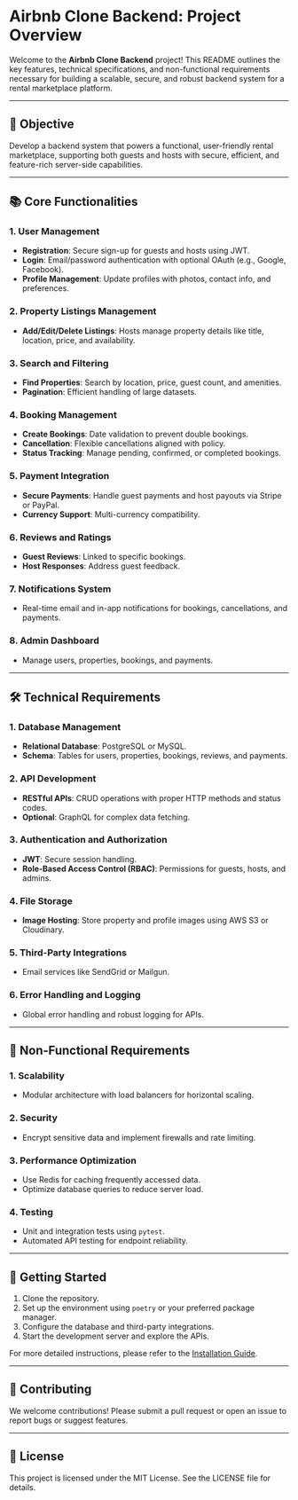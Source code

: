 # Airbnb Clone Backend: Project Overview

Welcome to the **Airbnb Clone Backend** project! This README outlines the key features, technical specifications, and non-functional requirements necessary for building a scalable, secure, and robust backend system for a rental marketplace platform.

---

## 🎯 **Objective**
Develop a backend system that powers a functional, user-friendly rental marketplace, supporting both guests and hosts with secure, efficient, and feature-rich server-side capabilities.

---

## 📚 **Core Functionalities**
### 1. **User Management**
- **Registration**: Secure sign-up for guests and hosts using JWT.
- **Login**: Email/password authentication with optional OAuth (e.g., Google, Facebook).
- **Profile Management**: Update profiles with photos, contact info, and preferences.

### 2. **Property Listings Management**
- **Add/Edit/Delete Listings**: Hosts manage property details like title, location, price, and availability.

### 3. **Search and Filtering**
- **Find Properties**: Search by location, price, guest count, and amenities.
- **Pagination**: Efficient handling of large datasets.

### 4. **Booking Management**
- **Create Bookings**: Date validation to prevent double bookings.
- **Cancellation**: Flexible cancellations aligned with policy.
- **Status Tracking**: Manage pending, confirmed, or completed bookings.

### 5. **Payment Integration**
- **Secure Payments**: Handle guest payments and host payouts via Stripe or PayPal.
- **Currency Support**: Multi-currency compatibility.

### 6. **Reviews and Ratings**
- **Guest Reviews**: Linked to specific bookings.
- **Host Responses**: Address guest feedback.

### 7. **Notifications System**
- Real-time email and in-app notifications for bookings, cancellations, and payments.

### 8. **Admin Dashboard**
- Manage users, properties, bookings, and payments.

---

## 🛠️ **Technical Requirements**
### 1. **Database Management**
- **Relational Database**: PostgreSQL or MySQL.
- **Schema**: Tables for users, properties, bookings, reviews, and payments.

### 2. **API Development**
- **RESTful APIs**: CRUD operations with proper HTTP methods and status codes.
- **Optional**: GraphQL for complex data fetching.

### 3. **Authentication and Authorization**
- **JWT**: Secure session handling.
- **Role-Based Access Control (RBAC)**: Permissions for guests, hosts, and admins.

### 4. **File Storage**
- **Image Hosting**: Store property and profile images using AWS S3 or Cloudinary.

### 5. **Third-Party Integrations**
- Email services like SendGrid or Mailgun.

### 6. **Error Handling and Logging**
- Global error handling and robust logging for APIs.

---

## 🚀 **Non-Functional Requirements**
### 1. **Scalability**
- Modular architecture with load balancers for horizontal scaling.

### 2. **Security**
- Encrypt sensitive data and implement firewalls and rate limiting.

### 3. **Performance Optimization**
- Use Redis for caching frequently accessed data.
- Optimize database queries to reduce server load.

### 4. **Testing**
- Unit and integration tests using `pytest`.
- Automated API testing for endpoint reliability.

---

## 🌟 **Getting Started**
1. Clone the repository.
2. Set up the environment using `poetry` or your preferred package manager.
3. Configure the database and third-party integrations.
4. Start the development server and explore the APIs.

For more detailed instructions, please refer to the [Installation Guide](#).

---

## 🤝 **Contributing**
We welcome contributions! Please submit a pull request or open an issue to report bugs or suggest features.

---

## 📜 **License**
This project is licensed under the MIT License. See the LICENSE file for details.
